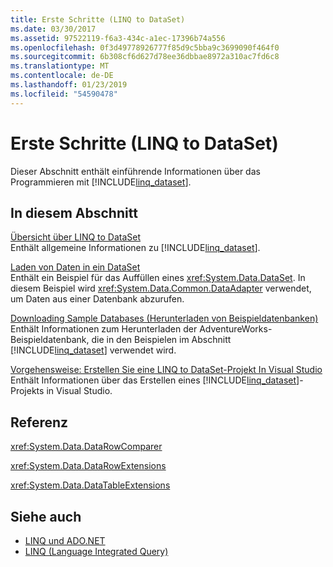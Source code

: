 ```yaml
---
title: Erste Schritte (LINQ to DataSet)
ms.date: 03/30/2017
ms.assetid: 97522119-f6a3-434c-a1ec-17396b74a556
ms.openlocfilehash: 0f3d49778926777f85d9c5bba9c3699090f464f0
ms.sourcegitcommit: 6b308cf6d627d78ee36dbbae8972a310ac7fd6c8
ms.translationtype: MT
ms.contentlocale: de-DE
ms.lasthandoff: 01/23/2019
ms.locfileid: "54590478"
---
```

# <a name="getting-started-linq-to-dataset"></a>Erste Schritte (LINQ to DataSet)
Dieser Abschnitt enthält einführende Informationen über das Programmieren mit [!INCLUDE[linq_dataset](../../../../includes/linq-dataset-md.md)].  
  
## <a name="in-this-section"></a>In diesem Abschnitt  
 [Übersicht über LINQ to DataSet](../../../../docs/framework/data/adonet/linq-to-dataset-overview.md)  
 Enthält allgemeine Informationen zu [!INCLUDE[linq_dataset](../../../../includes/linq-dataset-md.md)].  
  
 [Laden von Daten in ein DataSet](../../../../docs/framework/data/adonet/loading-data-into-a-dataset.md)  
 Enthält ein Beispiel für das Auffüllen eines <xref:System.Data.DataSet>. In diesem Beispiel wird <xref:System.Data.Common.DataAdapter> verwendet, um Daten aus einer Datenbank abzurufen.  
  
 [Downloading Sample Databases (Herunterladen von Beispieldatenbanken)](../../../../docs/framework/data/adonet/downloading-sample-databases-linq-to-dataset.md)  
 Enthält Informationen zum Herunterladen der <legacyBold>AdventureWorks</legacyBold>-Beispieldatenbank, die in den Beispielen im Abschnitt [!INCLUDE[linq_dataset](../../../../includes/linq-dataset-md.md)] verwendet wird.  
  
 [Vorgehensweise: Erstellen Sie eine LINQ to DataSet-Projekt In Visual Studio](../../../../docs/framework/data/adonet/how-to-create-a-linq-to-dataset-project-in-vs.md)  
 Enthält Informationen über das Erstellen eines [!INCLUDE[linq_dataset](../../../../includes/linq-dataset-md.md)]-Projekts in Visual Studio.  
  
## <a name="reference"></a>Referenz  
 <xref:System.Data.DataRowComparer>  
  
 <xref:System.Data.DataRowExtensions>  
  
 <xref:System.Data.DataTableExtensions>  
  
## <a name="see-also"></a>Siehe auch
- [LINQ und ADO.NET](../../../../docs/framework/data/adonet/linq-and-ado-net.md)
- [LINQ (Language Integrated Query)](https://msdn.microsoft.com/library/a73c4aec-5d15-4e98-b962-1274021ea93d)
